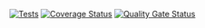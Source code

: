 [![Tests](https://github.com/ULL-ESIT-INF-DSI-2425/prct08-filesystem-funko-app-Joelsaavedra1/actions/workflows/ci.yml/badge.svg)](https://github.com/ULL-ESIT-INF-DSI-2425/prct08-filesystem-funko-app-Joelsaavedra1/actions/workflows/ci.yml)
[![Coverage Status](https://coveralls.io/repos/github/ULL-ESIT-INF-DSI-2425/prct08-filesystem-funko-app-Joelsaavedra1/badge.svg?branch=main)](https://coveralls.io/github/ULL-ESIT-INF-DSI-2425/prct08-filesystem-funko-app-Joelsaavedra1?branch=main)
[![Quality Gate Status](https://sonarcloud.io/api/project_badges/measure?project=ULL-ESIT-INF-DSI-2425_prct08-filesystem-funko-app-Joelsaavedra1&metric=alert_status)](https://sonarcloud.io/summary/new_code?id=ULL-ESIT-INF-DSI-2425_prct08-filesystem-funko-app-Joelsaavedra1)
